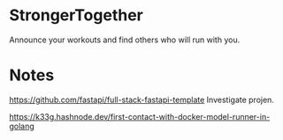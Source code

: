 # StrongerTogether
Announce your workouts and find others who will run with you. 


# Notes
https://github.com/fastapi/full-stack-fastapi-template
Investigate projen. 

https://k33g.hashnode.dev/first-contact-with-docker-model-runner-in-golang